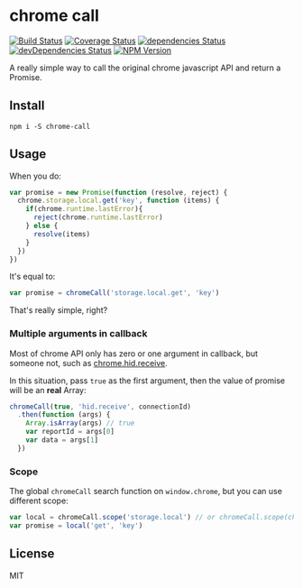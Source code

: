 # chrome call

[![Build Status](https://img.shields.io/travis/Selection-Translator/chrome-call/master.svg?style=flat-square)](https://travis-ci.org/Selection-Translator/chrome-call)
[![Coverage Status](https://img.shields.io/coveralls/Selection-Translator/chrome-call/master.svg?style=flat-square)](https://coveralls.io/github/Selection-Translator/chrome-call?branch=master)
[![dependencies Status](https://img.shields.io/david/Selection-Translator/chrome-call.svg?style=flat-square)](https://david-dm.org/Selection-Translator/chrome-call)
[![devDependencies Status](https://img.shields.io/david/dev/Selection-Translator/chrome-call.svg?style=flat-square)](https://david-dm.org/Selection-Translator/chrome-call#info=devDependencies)
[![NPM Version](https://img.shields.io/npm/v/chrome-call.svg?style=flat-square)](https://www.npmjs.com/package/chrome-call)

A really simple way to call the original chrome javascript API and return a Promise.

## Install

```
npm i -S chrome-call
```

## Usage

When you do:

```js
var promise = new Promise(function (resolve, reject) {
  chrome.storage.local.get('key', function (items) {
    if(chrome.runtime.lastError){
      reject(chrome.runtime.lastError)
    } else {
      resolve(items)
    }
  })
})
```

It's equal to:

```js
var promise = chromeCall('storage.local.get', 'key')
```

That's really simple, right?

### Multiple arguments in callback

Most of chrome API only has zero or one argument in callback, but someone not, such as [chrome.hid.receive](https://developer.chrome.com/apps/hid#method-receive).

In this situation, pass `true` as the first argument, then the value of promise will be an __real__ Array:

```js
chromeCall(true, 'hid.receive', connectionId)
  .then(function (args) {
    Array.isArray(args) // true
    var reportId = args[0]
    var data = args[1]
  })
```

### Scope

The global `chromeCall` search function on `window.chrome`, but you can use different scope:

```js
var local = chromeCall.scope('storage.local') // or chromeCall.scope(chrome.storage.local)
var promise = local('get', 'key')
```

## License

MIT
